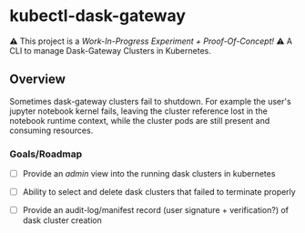 # kubectl-dask-gateway
⚠️ This project is a _Work-In-Progress Experiment + Proof-Of-Concept!_ ⚠️
A CLI to manage Dask-Gateway Clusters in Kubernetes.

## Overview
Sometimes dask-gateway clusters fail to shutdown. For example the user's jupyter 
notebook kernel fails, leaving the cluster reference lost in the notebook runtime 
context, while the cluster pods are still present and consuming resources. 

### Goals/Roadmap

- [ ] Provide an _admin_ view into the running dask clusters in kubernetes
- [ ] Ability to select and delete dask clusters that failed to terminate properly
- [ ] Provide an audit-log/manifest record (user signature + verification?) of dask cluster creation


